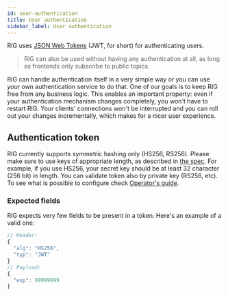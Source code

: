 ```yaml
---
id: user-authentication
title: User authentication
sidebar_label: User authentication
---
```


RIG uses [JSON Web Tokens](https://jwt.io/) (JWT, for short) for authenticating users.

> RIG can also be used without having any authentication at all, as long as frontends only subscribe to public topics.

RIG can handle authentication itself in a very simple way or you can use _your_ own authentication service to do that. One of our goals is to keep RIG free from any business logic. This enables an important property: even if your authentication mechanism changes completely, you won't have to restart RIG. Your clients' connections won't be interrupted and you can roll out your changes incrementally, which makes for a nicer user experience.

## Authentication token

RIG currently supports symmetric hashing only (HS256, RS256). Please make sure to use keys of appropriate length, as described in [the spec](https://tools.ietf.org/html/rfc7518#section-3.2). For example, if you use HS256, your secret key should be at least 32 character (256 bit) in length. You can validate token also by private key (RS256, etc). To see what is possible to configure check [Operator's guide](rig-ops-guide.md#configuration).

### Expected fields

RIG expects very few fields to be present in a token. Here's an example of a valid one:

```javascript
// Header:
{
  "alg": "HS256",
  "typ": "JWT"
}
// Payload:
{
  "exp": 99999999
}
```
